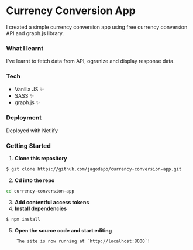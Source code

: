 # Currency Conversion App

I created a simple currency conversion app using free currency conversion API and graph.js library.

### What I learnt 
 I've learnt to fetch data from API, ogranize and display response data.
### Tech
- Vanilla JS ✨
- SASS ✨
- graph.js ✨

### Deployment
Deployed with Netlify

### Getting Started
1. **Clone this repository**
```bash
$ git clone https://github.com/jagodapo/currency-conversion-app.git
```
2. **Cd into the repo**
```bash
cd currency-conversion-app
```
3. **Add contentful access tokens**
4. **Install dependencies**
```bash
$ npm install
```
5. **Open the source code and start editing**
```
    The site is now running at `http://localhost:8000`!
